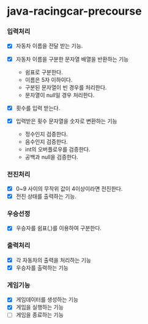 # java-racingcar-precourse

### 입력처리
- [x] 자동차 이름을 전달 받는 기능.

- [x] 자동차 이름을 구분한 문자열 배열을 반환하는 기능
  - 쉼표로 구분한다.
  - 이름은 5자 이하이다.
  - 구분된 문자열이 빈 경우를 처리한다.
  - 문자열이 null일 경우 처리한다.

- [x] 횟수를 입력 받는다.
- [x] 입력받은 횟수 문자열을 숫자로 변환하는 기능
  - 정수인지 검증한다.
  - 음수인지 검증한다.
  - int의 오버플로우를 검증한다.
  - 공백과 null을 검증한다.

### 전진처리
- [x] 0~9 사이의 무작위 값이 4이상이라면 전진한다.
- [x] 전진 상태를 출력하는 기능.

### 우승선정
- [x] 우승자를 쉼표(,)를 이용하여 구분한다.

### 출력처리
- [x] 각 자동차의 출력을 처리하는 기능
- [x] 우승자를 출력하는 기능

### 게임기능
- [x] 게임데이터를 생성하는 기능
- [x] 게임을 실행하는 기능
- [ ] 게임을 종료하는 기능